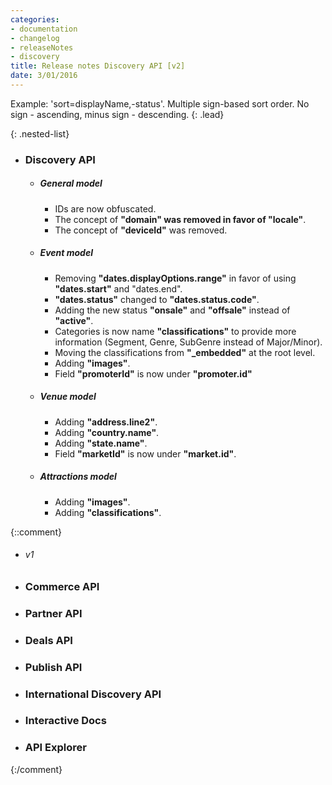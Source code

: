 ```yaml
---
categories:
- documentation
- changelog
- releaseNotes
- discovery
title: Release notes Discovery API [v2]
date: 3/01/2016
---
```


Example: 'sort=displayName,-status'. Multiple sign-based sort order. No sign - ascending, minus sign - descending.
{: .lead}

{: .nested-list}
- ### Discovery API
  + ##### General model
    * IDs are now obfuscated.
    * The concept of **"domain" was removed in favor of "locale"**.
    * The concept of **"deviceId"** was removed.
  + ##### Event model
    * Removing **"dates.displayOptions.range"** in favor of using **"dates.start"** and "dates.end".
    * **"dates.status"** changed to **"dates.status.code"**.
    * Adding the new status **"onsale"** and **"offsale"** instead of **"active"**.
    * Categories is now name **"classifications"** to provide more information (Segment, Genre, SubGenre instead of Major/Minor).
    * Moving the classifications from **"_embedded"** at the root level.
    * Adding **"images"**.
    * Field **"promoterId"** is now under **"promoter.id"**
  + ##### Venue model
    * Adding **"address.line2"**.
    * Adding **"country.name"**.
    * Adding **"state.name"**.
    * Field **"marketId"** is now under **"market.id"**.
  + ##### Attractions model
    * Adding **"images"**.
    * Adding **"classifications"**.

{::comment}
  * ###### v1
- ### Commerce API
- ### Partner API
- ### Deals API
- ### Publish API
- ### International Discovery API
- ### Interactive Docs
- ### API Explorer
{:/comment}